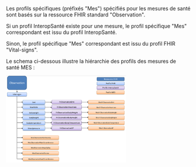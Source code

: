   
Les profils spécifiques (préfixés "Mes") spécifiés pour les mesures de santé sont basés sur la ressource FHIR standard "Observation".  
  
Si un profil InteropSanté existe pour une mesure, le profil spécifique "Mes" correspondant est issu du profil InteropSanté.  
  
Sinon, le profil spécifique "Mes" correspondant est issu du profil FHIR "Vital-signs".
  
Le schema ci-dessous illustre la hiérarchie des profils des mesures de santé MES :  

<div class="figure" style="width:65%;">
    <img src="schemaProfilsMES.png" alt="SchemaProfilsMES" title="SchemaProfilsMES">
</div>
